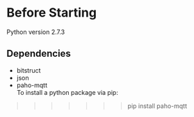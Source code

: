 # Before Starting
Python version 2.7.3
## Dependencies
* bitstruct  
* json  
* paho-mqtt  
To install a python package via pip:  

> > > > > > > pip install paho-mqtt

